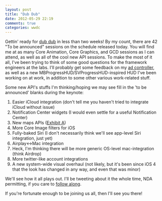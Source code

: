 ```yaml
---
layout: post
title: "Dub Dub"
date: 2012-05-29 22:19
comments: true
categories: wwdc
---
```


Gettin' ready for [dub dub](http://www.apple.com/wwdc) in less than two weeks! By my count, there are 42 "To be announced" sessions on the schedule released today. You will find me at as many Core Animation, Core Graphics, and GCD sessions as I can attend, as well as all of the cool new API sessions.  To make the most of it all, I've been trying to think of some good questions for the framework engineers at the labs.  I'll probably get some feedback on my [ad controller](https://github.com/larsacus/LARSAdController), as well as a new MBProgressHUD/SVProgressHUD-inspired HUD I've been working on at work, in addition to some other various work-related stuff.

Some new API's stuffs I'm thinking/hoping we may see fill in the 'to be announced' blanks during the keynote:

1. Easier iCloud integration (don't tell me you haven't tried to integrate iCloud without issue)
2. Notification Center widgets (I would even settle for a useful Notification Center)
3. New maps APIs ([Exhibit A](http://www.macrumors.com/2012/05/29/composite-mockup-of-ios-6-maps-app-based-on-purported-leaked-screenshots/))
4. More Core Image filters for iOS
5. Fully-baked Siri (I don't necessarily think we'll see app-level Siri integration, just yet)
6. Airplay<->Mac integration
7. Heck, I'm thinking there will be more generic OS-level mac-integration (think Airdrop)
8. More twitter-like account integrations
9. A new system-wide visual overhaul (not likely, but it's been since iOS 4 that the look has changed in any way, and even that was minor)

We'll see how it all plays out.  I'll be tweeting about it the whole time, NDA permitting, if you care to [follow along](https://twitter.com/theonlylars).

If you're fortunate enough to be joining us all, then I'll see you there!